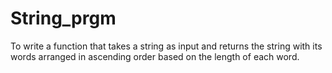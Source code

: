 # String_prgm
To write a function that takes a string as input and returns the string with its words arranged in ascending order based on the length of each word.
